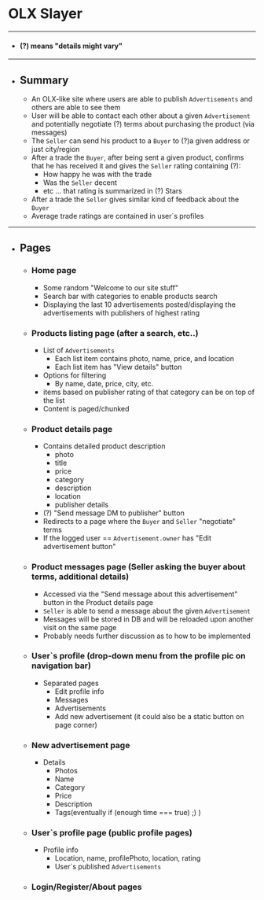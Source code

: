 # OLX Slayer
__________
- #### (?) means "details might vary"
__________
- ## Summary
	- An OLX-like site where users are able to publish `Advertisements` and others are able to see them
	- User will be able to contact each other about a given `Advertisement` and potentially negotiate (?) terms about purchasing the product (via messages)
	- The `Seller` can send his product to a `Buyer` to (?)a given address or just city/region
	- After a trade the `Buyer`, after being sent a given product, confirms that he has received it and gives the `Seller` rating containing (?):
		- How happy he was with the trade
		- Was the `Seller` decent
		- etc ... that rating is summarized in (?) Stars
	- After a trade the `Seller` gives similar kind of feedback about the `Buyer`
	- Average trade ratings are contained in user`s profiles
_____
- ## Pages
	- ### Home page
		- Some random "Welcome to our site stuff"
		- Search bar with categories to enable products search
		- Displaying the last 10 advertisements posted/displaying the advertisements with publishers of highest rating
	- ### Products listing page (after a search, etc..)
		- List of `Advertisements`
			- Each list item contains photo, name, price, and location
			- Each list item has "View details" button
		- Options for filtering 
			- By name, date, price, city, etc.
		- items based on publisher rating of that category can be on top of the list
		- Content is paged/chunked
	- ### Product details page
		- Contains detailed product description
			- photo
			- title
			- price
			- category
			- description
			- location
			- publisher details
		- (?) "Send message DM to publisher" button
		- Redirects to a page where the `Buyer` and `Seller` "negotiate" terms
		- If the logged user == `Advertisement.owner` has "Edit advertisement button"
	- ### Product messages page (Seller asking the buyer about terms, additional details)
		- Accessed via the "Send message about this advertisement" button in the Product details page
		- `Seller` is able to send a message about the given `Advertisement`
		- Messages will be stored in DB and will be reloaded upon another visit on the same page
		- Probably needs further discussion as to how to be implemented
	- ### User`s profile (drop-down menu from the profile pic on navigation bar)
		- Separated pages
			- Edit profile info
			- Messages
			- Advertisements
			- Add new advertisement (it could also be a static button on page corner)
	- ### New advertisement page
		- Details
			- Photos
			- Name
			- Category
			- Price
			- Description
			- Tags(eventually if (enough time === true) ;) )
	- ### User`s profile page (public profile pages)
		- Profile info
			-  Location, name, profilePhoto, location, rating
			- User\`s published `Advertisements`
	- ### Login/Register/About pages
